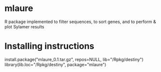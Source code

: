 # mlaure
R package implemented to filter sequences, to sort genes, and to perform &amp; plot Sylamer results
# Installing instructions  
install.package("mlaure_0.1.tar.gz", repos=NULL, lib="/Rpkg/destiny")  
library(lib.loc="/Rpkg/destiny", package="mlaure")
